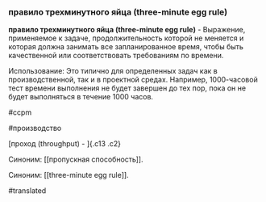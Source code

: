 ### правило трехминутного яйца (three-minute egg rule)

**правило трехминутного яйца (three-minute egg rule)** - Выражение, применяемое к задаче, продолжительность которой не меняется и которая должна занимать все запланированное время, чтобы быть качественной или соответствовать требованиям по времени.

Использование: Это типично для определенных задач как в производственной, так и в проектной средах. Например, 1000-часовой тест времени выполнения не будет завершен до тех пор, пока он не будет выполняться в течение 1000 часов.

#ccpm

#производство

[проход (throughput) - ]{.c13 .c2}

Синоним: [[пропускная способность]].

Синоним: [[three-minute egg rule]].

#translated
